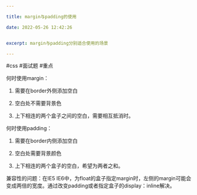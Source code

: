 ```yaml
---

title: margin与padding的使用

date: 2022-05-26 12:42:26


excerpt: margin与padding分别适合使用的场景

---
```






#css  #面试题  #重点

何时使用margin：

1.  需要在border外侧添加空白
    
2.  空白处不需要背景色
    
3.  上下相连的两个盒子之间的空白，需要相互抵消时。
    

何时使用padding：

1.  需要在border内侧添加空白
    
2.  空白处需要背景颜色
    
3.  上下相连的两个盒子的空白，希望为两者之和。
    

兼容性的问题：在IE5 IE6中，为float的盒子指定margin时，左侧的margin可能会变成两倍的宽度。通过改变padding或者指定盒子的display：inline解决。